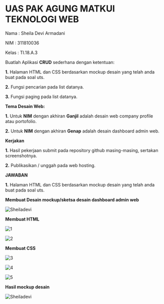 # UAS PAK AGUNG MATKUl TEKNOLOGI WEB

Nama : Sheila Devi Armadani

NIM : 311810036

Kelas : TI.18.A.3

Buatlah Aplikasi **CRUD** sederhana dengan ketentuan:

**1.** Halaman HTML dan CSS berdasarkan mockup desain yang telah anda buat pada soal uts.

**2.** Fungsi pencarian pada list datanya.

**3.** Fungsi paging pada list datanya.


**Tema Desain Web:**

**1.** Untuk **NIM** dengan akhiran **Ganjil** adalah desain web company profile atau portofolio.

**2.** Untuk **NIM** dengan akhiran **Genap** adalah desain dashboard admin web.


**Kerjakan**

**1.** Hasil pekerjaan submit pada repository github masing-masing, sertakan screenshotnya.

**2.** Publikasikan / unggah pada web hosting.

**JAWABAN**

**1.** Halaman HTML dan CSS berdasarkan mockup desain yang telah anda buat pada soal uts.

**Membuat Desain mockup/sketsa desain dashboard admin web**

![Sheiladevi](https://user-images.githubusercontent.com/46736071/80856697-403d2500-8c76-11ea-912a-46dff9205ed9.png)

**Membuat HTML**

![1](https://user-images.githubusercontent.com/46736071/80856645-ad9c8600-8c75-11ea-8fb7-88a7c6d76ef7.png)

![2](https://user-images.githubusercontent.com/46736071/80856663-f5bba880-8c75-11ea-89f4-5e966a9d9dc6.png)

**Membuat CSS**

![3](https://user-images.githubusercontent.com/46736071/80856740-aaee6080-8c76-11ea-8f7c-bf02116edb69.png)

![4](https://user-images.githubusercontent.com/46736071/80856747-b93c7c80-8c76-11ea-99ce-ed7117b3c542.png)

![5](https://user-images.githubusercontent.com/46736071/80856751-cc4f4c80-8c76-11ea-829a-4bd30e447038.png)

**Hasil mockup desain**

![Sheiladevi](https://user-images.githubusercontent.com/46736071/80856697-403d2500-8c76-11ea-912a-46dff9205ed9.png)
